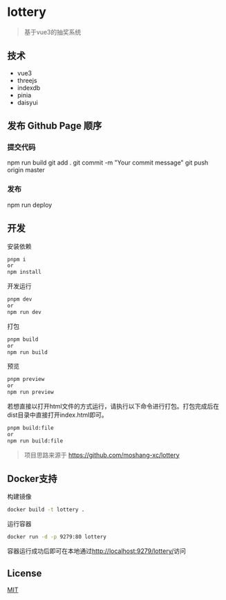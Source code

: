 # lottery
> 基于vue3的抽奖系统

## 技术

- vue3
- threejs
- indexdb
- pinia
- daisyui

## 发布 Github Page 顺序

### 提交代码
npm run build
git add .
git commit -m "Your commit message"
git push origin master

### 发布
npm run deploy

## 开发

安装依赖

```bash
pnpm i
or
npm install
```

开发运行

```bash
pnpm dev
or
npm run dev
```

打包

```bash
pnpm build
or
npm run build
```

预览

```bash
pnpm preview
or
npm run preview
```

若想直接以打开html文件的方式运行，请执行以下命令进行打包。打包完成后在dist目录中直接打开index.html即可。

```bash
pnpm build:file
or
npm run build:file
```

> 项目思路来源于 <https://github.com/moshang-xc/lottery>

## Docker支持

构建镜像

```bash
docker build -t lottery .
```

运行容器

```bash
docker run -d -p 9279:80 lottery
```

容器运行成功后即可在本地通过<http://localhost:9279/lottery/>访问

## License

[MIT](http://opensource.org/licenses/MIT)
